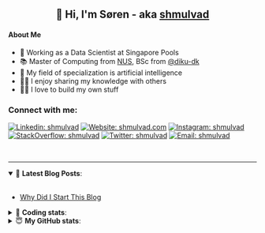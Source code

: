 <h2 align="center">
	👋 Hi, I'm Søren - aka <a href="https://shmulvad.com">shmulvad</a>
</h2>

#### About Me
- 🤖 Working as a Data Scientist at Singapore Pools
- 📚 Master of Computing from [NUS], BSc from [@diku-dk]
- 🧠 My field of specialization is artificial intelligence
- 👨‍🏫 I enjoy sharing my knowledge with others
- 👨‍💻 I love to build my own stuff

### Connect with me:

[![Linkedin: shmulvad](https://img.shields.io/badge/shmulvad-blue?style=flat&logo=Linkedin&logoColor=white)][linkedin]
[![Website: shmulvad.com](https://img.shields.io/badge/shmulvad.com-47CCCC?&style=flat&logo=Google-Chrome&logoColor=white)][website]
[![Instagram: shmulvad](https://img.shields.io/badge/-@shmulvad-purple?style=flat&logo=Instagram&logoColor=white)][instagram]
[![StackOverflow: shmulvad](https://img.shields.io/badge/shmulvad-FE7A16?style=flat&logo=stack-overflow&logoColor=white)][stackOverflow]
[![Twitter: shmulvad](https://img.shields.io/badge/@shmulvad-1ca0f1?style=flat&logo=twitter&logoColor=white)][twitter]
[![Email: shmulvad](https://img.shields.io/badge/shmulvad-D14836?style=flat&logo=gmail&logoColor=white)][mail]

<br />

---

<details open>
 <summary>📕 <b>Latest Blog Posts</b>: </summary>

<br>

<!-- BLOG-POST-LIST:START -->
- [Why Did I Start This Blog](https://shmulvad.com/blog/why-did-start-this-blog)
<!-- BLOG-POST-LIST:END -->

</details>

<!-- --- -->

<details>
 <summary>🤖 <b>Coding stats</b>: </summary>

<br>

NOTE: Doesn't track coding at work or work done in environments such as Jupyter Notebooks.

<!--START_SECTION:waka-->
![Code Time](http://img.shields.io/badge/Code%20Time-1%2C586%20hrs%202%20mins-blue)

**I'm a Night 🦉** 

```text
🌞 Morning    76 commits     ██░░░░░░░░░░░░░░░░░░░░░░░   8.94% 
🌆 Daytime    273 commits    ████████░░░░░░░░░░░░░░░░░   32.12% 
🌃 Evening    305 commits    █████████░░░░░░░░░░░░░░░░   35.88% 
🌙 Night      196 commits    █████░░░░░░░░░░░░░░░░░░░░   23.06%

```


📊 **This Week I Spent My Time On** 

```text
💬 Programming Languages: 
Other                    54 mins             █████████████████████░░░░   84.11% 
Bash                     6 mins              ██░░░░░░░░░░░░░░░░░░░░░░░   9.47% 
Python                   2 mins              █░░░░░░░░░░░░░░░░░░░░░░░░   4.54% 
TOML                     1 min               ░░░░░░░░░░░░░░░░░░░░░░░░░   1.88%

🔥 Editors: 
Zsh                      54 mins             █████████████████████░░░░   84.11% 
Sublime Text             7 mins              ██░░░░░░░░░░░░░░░░░░░░░░░   11.35% 
VS Code                  2 mins              █░░░░░░░░░░░░░░░░░░░░░░░░   4.54%

🐱‍💻 Projects: 
stadium-videos           24 mins             █████████░░░░░░░░░░░░░░░░   37.07% 
illegal-lottery-simulator16 mins             ██████░░░░░░░░░░░░░░░░░░░   25.21% 
snastack                 12 mins             █████░░░░░░░░░░░░░░░░░░░░   19.93% 
.zshrc-config            6 mins              ██░░░░░░░░░░░░░░░░░░░░░░░   9.47% 
Terminal                 5 mins              ██░░░░░░░░░░░░░░░░░░░░░░░   8.33%

```


 Last Updated on 09/10/2022 18:55:06 UTC
<!--END_SECTION:waka-->

</details>

<!-- --- -->

<details>
 <summary>😇 <b>My GitHub stats</b>: </summary>

<br>

<img align="left" alt="shmulvad's Github Stats" src="https://github-readme-stats.vercel.app/api?username=shmulvad&show_icons=true&hide_border=true" />

</details>



[website]: https://shmulvad.com
[twitter]: https://twitter.com/shmulvad
[linkedin]: https://linkedin.com/in/shmulvad
[instagram]: https://instagram.com/shmulvad
[stackOverflow]: https://stackoverflow.com/users/9248793/shmulvad
[mail]: mailto:shmulvad@gmail.com
[@diku-dk]: https://github.com/diku-dk
[github]: https://github.com/shmulvad
[NUS]: https://www.nus.edu.sg